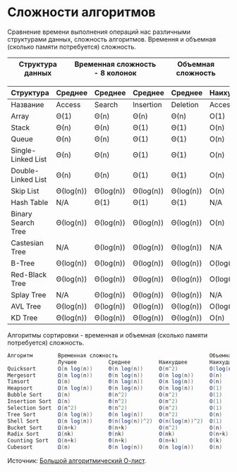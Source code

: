 # Сложности алгоритмов

Сравнение времени выполнения операций нас различными структурами данных, сложность алгоритмов. Времення и объемная (сколько памяти потребуется) сложность.

Структура данных | Временная сложность - 8 колонок  | Объемная сложность
---------------- | ------------------------------------ | ---------------------

Структура          | Среднее |Среднее |Среднее  |Среднее   | Наихудшее |Наихудшее |Наихудшее |Наихудшее | Наихудшее
-------------------|---------|--------|---------|----------|-----------|----------|----------|----------|----------
Название           |Access   |Search  |Insertion|Deletion  |Access     |Search    |Insertion |Deletion  | Объемной
Array              | Θ(1)    | Θ(n)   |Θ(n)     |Θ(n)      |O(1)       |O(n)      |O(n)      |O(n)      |O(n)
Stack              |Θ(n)     |Θ(n)    |Θ(1)     |Θ(1)      |O(n)       |O(n)      |O(1)      |O(1)      |O(n)    
Queue              |Θ(n)     |Θ(n)    |Θ(1)     |Θ(1)      |O(n)       |O(n)      |O(1)      |O(1)      |O(n)    
Single-Linked List |Θ(n)     |Θ(n)    |Θ(1)     |Θ(1)      |O(n)       |O(n)      |O(1)      |O(1)      |O(n)   
Double-Linked List |Θ(n)     |Θ(n)    |Θ(1)     |Θ(1)      |O(n)       |O(n)      |O(1)      |O(1)      |O(n)   
Skip List	   |Θ(log(n))|Θ(log(n))|Θ(log(n))|Θ(log(n))|O(n)       |O(n)      |O(n)      |O(n)      |O(n log(n))   
Hash Table	   |N/A      |Θ(1)    |Θ(1)     |Θ(1)      |N/A        |O(n)      |O(n)      |O(n)      |O(n)   
Binary Search Tree |Θ(log(n))|Θ(log(n))|Θ(log(n))|Θ(log(n))|O(n)       |O(n)      |O(n)      |O(n)      |O(n)   
Castesian Tree     |N/A      |Θ(log(n))|Θ(log(n))|Θ(log(n))|N/A        |O(n)      |O(n)      |O(n)      |O(n)   
B-Tree		   |Θ(log(n))|Θ(log(n))|Θ(log(n))|Θ(log(n))|O(log(n))  |O(log(n)) |O(log(n)) |O(log(n)) |O(n)   
Red-Black Tree     |Θ(log(n))|Θ(log(n))|Θ(log(n))|Θ(log(n))|O(log(n))  |O(log(n)) |O(log(n)) |O(log(n)) |O(n)   
Splay Tree         |N/A      |Θ(log(n))|Θ(log(n))|Θ(log(n))|N/A        |O(log(n)) |O(log(n)) |O(log(n)) |O(n)   
AVL Tree           |Θ(log(n))|Θ(log(n))|Θ(log(n))|Θ(log(n))|O(log(n))  |O(log(n)) |O(log(n)) |O(log(n)) |O(n)   
KD Tree            |Θ(log(n))|Θ(log(n))|Θ(log(n))|Θ(log(n))|O(n)       |O(n)      |O(n)      |O(n)      |O(n)   

Алгоритмы сортировки - временная и объемная (сколько памяти потребуется) сложность.
```csharp
Алгоритм 	    Временная сложность 	                        Объемная сложность
	            Лучшее 	        Среднее 	    Наихудшее 	    Наихудшее
Quicksort 	    Ω(n log(n)) 	Θ(n log(n)) 	O(n^2) 	        O(log(n))
Mergesort 	    Ω(n log(n)) 	Θ(n log(n)) 	O(n log(n)) 	O(n)
Timsort 	    Ω(n) 	        Θ(n log(n)) 	O(n log(n)) 	O(n)
Heapsort 	    Ω(n log(n)) 	Θ(n log(n)) 	O(n log(n)) 	O(1)
Bubble Sort 	Ω(n) 	        Θ(n^2) 	        O(n^2) 	        O(1)
Insertion Sort 	Ω(n) 	        Θ(n^2) 	        O(n^2) 	        O(1)
Selection Sort 	Ω(n^2) 	        Θ(n^2) 	        O(n^2) 	        O(1)
Tree Sort 	    Ω(n log(n)) 	Θ(n log(n)) 	O(n^2) 	        O(n)
Shell Sort 	    Ω(n log(n)) 	Θ(n(log(n))^2) 	O(n(log(n))^2) 	O(1)
Bucket Sort 	Ω(n+k) 	        Θ(n+k) 	        O(n^2) 	        O(n)
Radix Sort 	    Ω(nk) 	        Θ(nk) 	        O(nk) 	        O(n+k)
Counting Sort 	Ω(n+k) 	        Θ(n+k) 	        O(n+k) 	        O(k)
Cubesort 	    Ω(n) 	        Θ(n log(n)) 	O(n log(n)) 	O(n)
```

Источник: [Большой алгоритмический О-лист](https://www.bigocheatsheet.com/).

